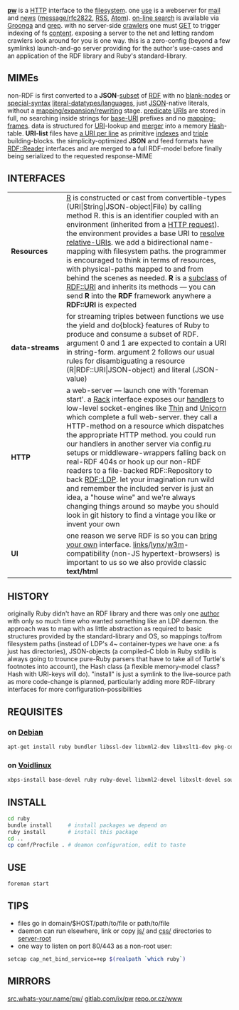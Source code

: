 **[pw](http://src.whats-your.name/pw/)** is a [HTTP](https://www.mnot.net/blog/2014/06/07/rfc2616_is_dead) interface to the [filesystem](http://www.multicians.org/fjcc4.html). one [use](http://suckless.org/philosophy) is a webserver for [mail](conf/mail/) and [news](conf/news/) ([message/rfc2822](http://www.faqs.org/rfcs/rfc2822.html), [RSS](http://web.resource.org/rss/1.0/spec), [Atom](https://tools.ietf.org/html/rfc4287)). [on-line search](https://en.wikipedia.org/wiki/Online_search) is available via [Groonga](http://groonga.org/) and [grep](http://www.gnu.org/software/grep/manual/grep.html). with no server-side [crawlers](https://en.wikipedia.org/wiki/Web_crawler) one must [GET](ruby/read.rb.html) to trigger indexing of fs [content](https://en.wikipedia.org/wiki/Content_(media)). exposing a server to the net and letting random crawlers look around for you is one way. this is a zero-config (beyond a few symlinks) launch-and-go server providing for the author's use-cases and an application of the RDF library and Ruby's standard-library.

## MIMEs

non-RDF is first converted to a **JSON**-[subset](https://en.wikipedia.org/wiki/Subset) of [RDF](https://ruby-rdf.github.io/) with no [blank-nodes](http://milicicvuk.com/blog/2011/07/14/problems-of-the-rdf-model-blank-nodes/) or [special-syntax](http://www.w3.org/TR/turtle/#turtle-literals) [literal-datatypes/languages](http://www.w3.org/TR/rdf11-concepts/#section-Datatypes), just [JSON](http://www.json.org/)-native literals, without a [mapping/expansion/rewriting](http://www.w3.org/TR/json-ld-api/#context-processing-algorithms) stage. [predicate](http://www.w3.org/TR/rdf11-concepts/#dfn-predicate) [URIs](https://en.wikipedia.org/wiki/Uniform_Resource_Identifier) are stored in full, no searching inside strings for [base-URI](https://annevankesteren.nl/2005/08/base-examples) prefixes and no [mapping-frames](http://json-ld.org/spec/latest/json-ld-framing/). data is structured for [URI](https://www.ietf.org/rfc/rfc1630.txt)-lookup and [merger](ruby/JSON.rb.html) into a memory [Hash](http://docs.ruby-lang.org/en/2.0.0/Hash.html)-table. **URI-list** files have [a URI per line](http://amundsen.com/hypermedia/urilist/) as primitive [indexes](https://en.wikipedia.org/wiki/Database_index) and [triple](http://stackoverflow.com/questions/273218/whats-an-rdf-triple) building-blocks. the simplicity-optimized **JSON** and feed formats have [RDF::Reader](http://www.rubydoc.info/github/ruby-rdf/rdf/RDF/Reader) interfaces and are merged to a full RDF-model before finally being serialized to the requested response-MIME

## INTERFACES

<table>

<tr><td><b>Resources</b></td><td>
<a href="ruby/names.rb.html">R</a> is constructed or cast from convertible-types (URI|String|JSON-object|File) by calling method R. this is an identifier coupled with an environment (inherited from a <a href="http://tools.ietf.org/html/rfc7231#section-5">HTTP request</a>). the environment provides a base URI to <a href="https://tools.ietf.org/html/rfc3986#section-5.2">resolve relative-URIs</a>. we add a bidirectional name-mapping with filesystem paths. the programmer is encouraged to think in terms of resources, with physical-paths mapped to and from behind the scenes as needed. <strong>R</strong> is a <a href="http://rubylearning.com/satishtalim/ruby_inheritance.html">subclass</a> of <a href="http://www.rubydoc.info/github/ruby-rdf/rdf/RDF/URI">RDF::URI</a> and inherits its methods &mdash; you can send <strong>R</strong> into the <strong>RDF</strong> framework anywhere a <strong>RDF::URI</strong> is expected
</td></tr>

<tr><td style="white-space: nowrap"><b>data-streams</b></td><td>
for streaming triples between functions we use the yield and do{block} features of Ruby to produce and consume a subset of RDF.
argument 0 and 1 are expected to contain a URI in string-form.
argument 2 follows our usual rules for disambiguating a resource (R|RDF::URI|JSON-object) and literal (JSON-value)
</td></tr>

<tr><td><b>HTTP</b></td><td>
a web-server &mdash; launch one with &#39;foreman start&#39;.
a <a href="http://rack.github.io/">Rack</a> interface exposes our <a href="ruby/read.rb.html">handlers</a> to low-level socket-engines like <a href="http://code.macournoyer.com/thin/">Thin</a> and <a href="http://unicorn.bogomips.org/">Unicorn</a> which complete a full web-server. they call a HTTP-method on a resource which dispatches the appropriate HTTP method. you could run our handlers in another server via config.ru setups or middleware-wrappers falling back on real-RDF 404s or hook up our non-RDF readers to a file-backed RDF::Repository to back <a href=https://github.com/ruby-rdf/rdf-ldp>RDF::LDP</a>. let your imagination run wild and remember the included server is just an idea, a "house wine" and we're always changing things around so maybe you should look in git history to find a vintage you like or invent your own
</td></tr>

<tr><td><b>UI</b></td><td>
one reason we serve RDF is so you can <a href="https://github.com/solid/solid-apps">bring your own</a> interface. <a href="http://links.twibright.com/">links</a>/<a href="http://lynx.invisible-island.net/current/">lynx</a>/<a href="http://w3m.sourceforge.net/">w3m</a>-compatibility (non-JS hypertext-browsers) is important to us so we also provide classic <b>text/html</b>
</td></tr>

</table>

## HISTORY
originally Ruby didn't have an RDF library and there was only one [author](mailto:carmen@whats-your.name) with only so much time who wanted something like an LDP daemon. the approach was to map with as little abstraction as required to basic structures provided by the standard-library and OS, so mappings to/from filesystem paths (instead of LDP's 4~ container-types we have one: a fs just has directories), JSON-objects (a compiled-C blob in Ruby stdlib is always going to trounce pure-Ruby parsers that have to take all of Turtle's footnotes into account), the Hash class (a flexible memory-model class? Hash with URI-keys will do). "install" is just a symlink to the live-source path as more code-change is planned, particularly adding more RDF-library interfaces for more configuration-possibilities

## REQUISITES

### on [Debian](http://www.debian.org/)
``` sh
apt-get install ruby bundler libssl-dev libxml2-dev libxslt1-dev pkg-config python-pygments
```

### on [Voidlinux](http://www.voidlinux.eu/)
``` sh
xbps-install base-devel ruby ruby-devel libxml2-devel libxslt-devel source-highlight python-Pygments && gem install bundler
```
## INSTALL
``` sh
cd ruby
bundle install     # install packages we depend on
ruby install       # install this package
cd ..
cp conf/Procfile . # deamon configuration, edit to taste
```

## USE
``` sh
foreman start
```

## TIPS
* files go in domain/$HOST/path/to/file or path/to/file
* daemon can run elsewhere, link or copy [js/](js/) and [css/](css/) directories to [server-root](.)
* one way to listen on port 80/443 as a non-root user:

``` sh
setcap cap_net_bind_service=+ep $(realpath `which ruby`)
```

## MIRRORS
[src.whats-your.name/pw/](http://src.whats-your.name/pw/)
[gitlab.com/ix/pw](https://gitlab.com/ix/pw)
[repo.or.cz/www](http://repo.or.cz/www)
